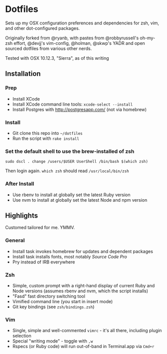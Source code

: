 # Dotfiles

Sets up my OSX configuration preferences and dependencies for zsh, vim,
and other dot-configured packages.

Originally forked from @ryanb, with pastes from @robbyrussell's
oh-my-zsh effort, @devjj's vim-config, @holman, @skwp's YADR and open
sourced dotfiles from various other nerds.

Tested with OSX 10.12.3, "Sierra", as of this writing

## Installation

### Prep

- Install XCode 
- Install XCode command line tools: `xcode-select --install`
- Install Postgres with http://postgresapp.com/ (not via homebrew)

### Install

- Git clone this repo into `~/dotfiles`
- Run the script with `rake install`

### Set the default shell to use the brew-installed of zsh

    sudo dscl . change /users/$USER UserShell /bin/bash $(which zsh)

Then login again. `which zsh` should read `/usr/local/bin/zsh`

### After Install

- Use rbenv to install at globally set the latest Ruby version
- Use nvm to install at globally set the latest Node and npm version

## Highlights

Customed tailored for me. YMMV.

### General

* Install task invokes homebrew for updates and dependent packages
* Install task installs fonts, most notably _Source Code Pro_
* Pry instead of IRB everywhere

### Zsh

* Simple, custom prompt with a right-hand display of current Ruby and Node versions (assumes rbenv and nvm, which the script installs)
* "Fasd" fast directory switching tool
* Vimified command line (you start in insert mode)
* Git key bindings (see `zsh/bindings.zsh`)

### Vim

* Single, simple and well-commented `vimrc` - it's all there, including plugin selection
* Special "writing mode" - toggle with `,w`
* Rspecs (or Ruby code) will run out-of-band in Terminal.app via `Cmd+r`
